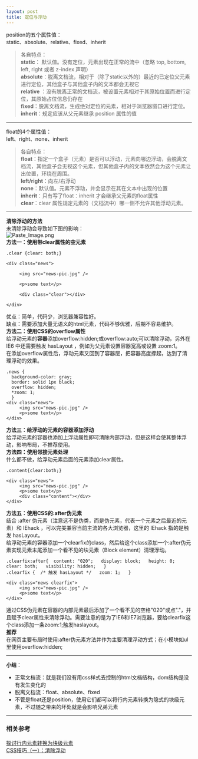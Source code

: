 ```yaml
---
layout: post
title: 定位与浮动
---
```


position的五个属性值：   
static、absolute、relative、fixed、inherit   

>各自特点：      
**static**：	默认值。没有定位，元素出现在正常的流中（忽略 top, bottom, left, right 或者 z-index 声明）  
**absolute**：脱离文档流，相对于（除了static以外的）最近的已定位父元素进行定位，其他盒子与其他盒子内的文本都会无视它     
**relative** ：没有脱离正常的文档流，被设置元素相对于其原始位置而进行定位，其原始占位信息仍存在   
**fixed**：脱离文档流，生成绝对定位的元素，相对于浏览器窗口进行定位。    
**inherit**：规定应该从父元素继承 position 属性的值  

***

float的4个属性值：  
left、right、none、inherit   


>各自特点：     
**float**：指定一个盒子（元素）是否可以浮动，元素向哪边浮动，会脱离文档流，其他盒子会无视这个元素，但其他盒子内的文本依然会为这个元素让出位置，环绕在周围。     
**left/right**：向左/右浮动  
**none**：默认值。元素不浮动，并会显示在其在文本中出现的位置  
**inherit**：只有写了float：inherit 才会继承父元素的float属性   
**clear**：clear 属性规定元素的（文档流中）哪一侧不允许其他浮动元素。   



***

**清除浮动的方法**     
未清除浮动会导致如下图的影响：  
![Paste_Image.png](http://upload-images.jianshu.io/upload_images/1644692-8627b3e4f69a3594.png?imageMogr2/auto-orient/strip%7CimageView2/2/w/1240)  
**方法一：使用带clear属性的空元素**    
```
.clear {clear: both;}  

<div class="news">   

     <img src="news-pic.jpg" />  

     <p>some text</p>  

     <div class="clear"></div>  

</div>  
```  

优点：简单，代码少，浏览器兼容性好。   
缺点：需要添加大量无语义的html元素，代码不够优雅，后期不容易维护。     
**方法二：使用CSS的overflow属性**   
给浮动元素的**容器**添加overflow:hidden;或overflow:auto;可以清除浮动，另外在 IE6 中还需要触发 hasLayout ，例如为父元素设置容器宽高或设置 zoom:1。   
在添加overflow属性后，浮动元素又回到了容器层，把容器高度撑起，达到了清理浮动的效果。   

```
.news {  
  background-color: gray;  
  border: solid 1px black;  
  overflow: hidden;  
  *zoom: 1;  
  }  
<div class="news">  
     <img src="news-pic.jpg" />  
     <p>some text</p>  
</div>  
```  

**方法三：给浮动的元素的容器添加浮动**  
给浮动元素的容器也添加上浮动属性即可清除内部浮动，但是这样会使其整体浮动，影响布局，不推荐使用。  
**方法四：使用邻接元素处理**  
什么都不做，给浮动元素后面的元素添加clear属性。  

```
.content{clear:both;}  

<div class="news">    
     <img src="news-pic.jpg" />  
     <p>some text</p>  
     <div class="content"></div>  
</div>  
```

**方法五：使用CSS的:after伪元素**  
结合 :after 伪元素（注意这不是伪类，而是伪元素，代表一个元素之后最近的元素）和 IEhack ，可以完美兼容当前主流的各大浏览器，这里的 IEhack 指的是触发 hasLayout。  
给浮动元素的容器添加一个clearfix的class，然后给这个class添加一个:after伪元素实现元素末尾添加一个看不见的块元素（Block element）清理浮动。  

```
.clearfix:after{  content: "020";   display: block;   height: 0;   clear: both;   visibility: hidden;   }  
.clearfix {  /* 触发 hasLayout */   zoom: 1;   }  

<div class="news clearfix">  
     <img src="news-pic.jpg" />  
     <p>some text</p>  
</div>  
```

通过CSS伪元素在容器的内部元素最后添加了一个看不见的空格"020"或点"."，并且赋予clear属性来清除浮动。需要注意的是为了IE6和IE7浏览器，要给clearfix这个class添加一条zoom:1;触发haslayout。     
**推荐**  
在网页主要布局时使用:after伪元素方法并作为主要清理浮动方式；在小模块如ul里使用overflow:hidden;    

*** 

**小结**：   
- 正常文档流：就是我们没有用css样式去控制的html文档结构，dom结构是没有发生变化的     
- 脱离文档流：float、absolute、fixed     
- 不管是float还是position，使用它们都可以将行内元素转换为隐式的块级元素，不过随之带来的坏处就是会影响兄弟元素  

***

### 相关参考  
[探讨行内元素转换为块级元素](http://www.cnblogs.com/ChengWuyi/p/4718765.html)  
[CSS技巧（一）：清除浮动](http://www.cnblogs.com/ForEvErNoME/p/3383539.html)   